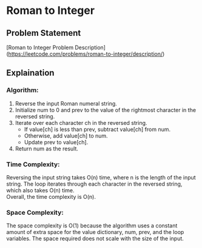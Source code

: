 # Roman to Integer

## Problem Statement
[Roman to Integer Problem Description] (https://leetcode.com/problems/roman-to-integer/description/)

## Explaination

### Algorithm:
1. Reverse the input Roman numeral string.
2. Initialize num to 0 and prev to the value of the rightmost character in the reversed string.
3. Iterate over each character ch in the reversed string.
    - If value[ch] is less than prev, subtract value[ch] from num.
    - Otherwise, add value[ch] to num.
    - Update prev to value[ch].
4. Return num as the result.

### Time Complexity:
Reversing the input string takes O(n) time, where n is the length of the input string. The loop iterates through each character in the reversed string, which also takes O(n) time.
<br>
Overall, the time complexity is O(n).

### Space Complexity:
The space complexity is O(1) because the algorithm uses a constant amount of extra space for the value dictionary, num, prev, and the loop variables. The space required does not scale with the size of the input.